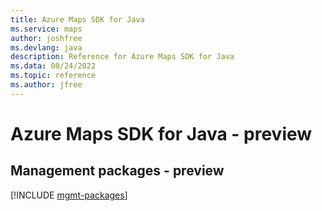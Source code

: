 ```yaml
---
title: Azure Maps SDK for Java
ms.service: maps
author: joshfree
ms.devlang: java
description: Reference for Azure Maps SDK for Java
ms.data: 08/24/2022
ms.topic: reference
ms.author: jfree
---
```

# Azure Maps SDK for Java - preview

## Management packages - preview
[!INCLUDE [mgmt-packages](maps-mgmt-index.md)]